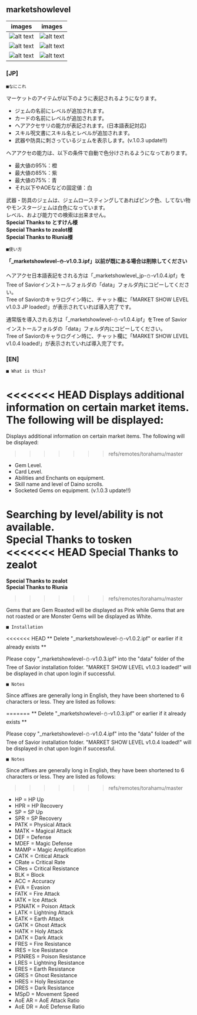 marketshowlevel
--
|images|images|
|---|---|
|![alt text](http://i.imgur.com/YC1b3hX.jpg "Gem Screenshot")|![alt text](http://i.imgur.com/u0egdkB.jpg "Card Screenshot")|
|![alt text](http://i.imgur.com/lF1XSg5.png "Hair Screenshot")|![alt text](http://i.imgur.com/37rrlYU.png "Hair JP Screenshot")|
|![alt text](http://i.imgur.com/3G617Gk.png "Spell Screenshot")|![alt text](http://i.imgur.com/JJYg6HJ.png "EquipJem Screenshot")|


### [JP]

	■なにこれ

マーケットのアイテムが以下のように表記されるようになります。  
* ジェムの名前にレベルが追加されます。
* カードの名前にレベルが追加されます。
* ヘアアクセサリの能力が表記されます。(日本語表記対応)
* スキル呪文書にスキル名とレベルが追加されます。
* 武器や防具に刺さっているジェムを表示します。(v.1.0.3 update!!)

ヘアアクセの能力は、以下の条件で自動で色分けされるようになっております。  
* 最大値の95%：橙
* 最大値の85%：紫
* 最大値の75%：青
* それ以下やAOEなどの固定値：白

武器・防具のジェムは、ジェムロースティングしてあればピンク色、してない物やモンスタージェムは白色になっています。  
レベル、および能力での検索は出来ません。  
**Special Thanks to とすけん様**  
**Special Thanks to zealot様**  
**Special Thanks to Riunia様**  

	■使い方

**「_marketshowlevel-⛄-v1.0.3.ipf」以前が既にある場合は削除してください**

ヘアアクセ日本語表記をされる方は「_marketshowlevel_jp-⛄-v1.0.4.ipf」をTree of Saviorインストールフォルダの「data」フォルダ内にコピーしてください。  
Tree of Saviorのキャラログイン時に、チャット欄に「MARKET SHOW LEVEL v1.0.3 JP loaded!」が表示されていれば導入完了です。  

通常版を導入される方は「_marketshowlevel-⛄-v1.0.4.ipf」をTree of Saviorインストールフォルダの「data」フォルダ内にコピーしてください。  
Tree of Saviorのキャラログイン時に、チャット欄に「MARKET SHOW LEVEL v1.0.4 loaded!」が表示されていれば導入完了です。  

### [EN]

	■ What is this?

<<<<<<< HEAD
Displays additional information on certain market items. The following will be displayed:
=======
Displays additional information on certain market items. The following will be displayed:  
>>>>>>> refs/remotes/torahamu/master
* Gem Level.
* Card Level.
* Abilities and Enchants on equipment.
* Skill name and level of Daino scrolls.
* Socketed Gems on equipment. (v.1.0.3 update!!)

Searching by level/ability is not available.  
**Special Thanks to tosken**  
<<<<<<< HEAD
**Special Thanks to zealot**
=======
**Special Thanks to zealot**  
**Special Thanks to Riunia**  
>>>>>>> refs/remotes/torahamu/master

Gems that are Gem Roasted will be displayed as Pink while Gems that are not roasted or are Monster Gems will be displayed as White.

	■ Installation

<<<<<<< HEAD
** Delete "_marketshowlevel-⛄-v1.0.2.ipf" or earlier if it already exists **

Please copy "_marketshowlevel-⛄-v1.0.3.ipf" into the "data" folder of the Tree of Savior installation folder. "MARKET SHOW LEVEL v1.0.3 loaded!" will be displayed in chat upon login if successful.

	■ Notes
	
Since affixes are generally long in English, they have been shortened to 6 characters or less. They are listed as follows:

=======
** Delete "_marketshowlevel-⛄-v1.0.3.ipf" or earlier if it already exists **

Please copy "_marketshowlevel-⛄-v1.0.4.ipf" into the "data" folder of the Tree of Savior installation folder. "MARKET SHOW LEVEL v1.0.4 loaded!" will be displayed in chat upon login if successful.

	■ Notes

Since affixes are generally long in English, they have been shortened to 6 characters or less. They are listed as follows:  
>>>>>>> refs/remotes/torahamu/master
* HP = HP Up
* HPR = HP Recovery
* SP = SP Up
* SPR = SP Recovery
* PATK = Physical Attack
* MATK = Magical Attack
* DEF = Defense
* MDEF = Magic Defense
* MAMP = Magic Amplification
* CATK = Critical Attack
* CRate = Critical Rate
* CRes = Critical Resistance
* BLK = Block
* ACC = Accuracy
* EVA = Evasion
* FATK = Fire Attack
* IATK = Ice Attack
* PSNATK = Poison Attack
* LATK = Lightning Attack
* EATK = Earth Attack
* GATK = Ghost Attack
* HATK = Holy Attack
* DATK = Dark Attack
* FRES = Fire Resistance
* IRES = Ice Resistance
* PSNRES = Poison Resistance
* LRES = Lightning Resistance
* ERES = Earth Resistance
* GRES = Ghost Resistance
* HRES = Holy Resistance
* DRES = Dark Resistance
* MSpD = Movement Speed
* AoE AR = AoE Attack Ratio
* AoE DR = AoE Defense Ratio
